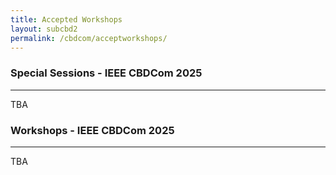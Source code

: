 ```yaml
---
title: Accepted Workshops 
layout: subcbd2
permalink: /cbdcom/acceptworkshops/
---
```


<h3>Special Sessions - IEEE CBDCom 2025</h3>
<hr/>
TBA
<h3>Workshops - IEEE CBDCom 2025</h3>
<hr/>
TBA